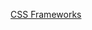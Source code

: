 <!-- @author: Pete Silva -->

[CSS Frameworks](https://docs.google.com/a/galvanize.com/presentation/d/1Px9nIP9nNBUeFfLQAou1IZCCTzXoNZXz0pvK4ZVSqak/edit?usp=sharing)
